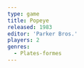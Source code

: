 ```yaml
---
type: game
title: Popeye
released: 1983
editor: 'Parker Bros.'
players: 2
genres:
  - Plates-formes
---
```

